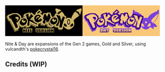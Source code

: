 ![Logos](images/NDLogos.png)

Nite & Day are expansions of the Gen 2 games, Gold and Silver, using vulcandth's [pokecrystal16](https://github.com/vulcandth/pokecrystal16).

## Credits (WIP)
